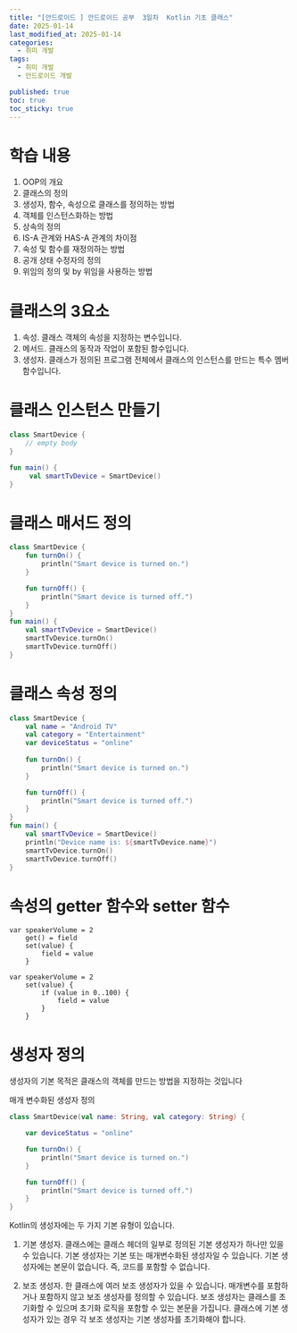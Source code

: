 ```yaml
---
title: "[안드로이드 ] 안드로이드 공부  3일차  Kotlin 기초 클래스"
date: 2025-01-14
last_modified_at: 2025-01-14
categories:
  - 취미 개발
tags:
  - 취미 개발
  - 안드로이드 개발 

published: true
toc: true
toc_sticky: true
---
```


# 학습 내용
1. OOP의 개요
2. 클래스의 정의
3. 생성자, 함수, 속성으로 클래스를 정의하는 방법
4. 객체를 인스턴스화하는 방법
5. 상속의 정의
6. IS-A 관계와 HAS-A 관계의 차이점
7. 속성 및 함수를 재정의하는 방법
8. 공개 상태 수정자의 정의
9. 위임의 정의 및 by 위임을 사용하는 방법

# 클래스의 3요소
1. 속성. 클래스 객체의 속성을 지정하는 변수입니다.
2. 메서드. 클래스의 동작과 작업이 포함된 함수입니다.
3. 생성자. 클래스가 정의된 프로그램 전체에서 클래스의 인스턴스를 만드는 특수 멤버 함수입니다.

# 클래스 인스턴스 만들기


``` kotlin
class SmartDevice {
    // empty body
}

fun main() {
     val smartTvDevice = SmartDevice()
}
```

# 클래스 매서드 정의

```kotlin
class SmartDevice {
    fun turnOn() {
        println("Smart device is turned on.")
    }

    fun turnOff() {
        println("Smart device is turned off.")
    }
}
fun main() {
    val smartTvDevice = SmartDevice()
    smartTvDevice.turnOn()
    smartTvDevice.turnOff()
}
```

# 클래스 속성 정의

```kotlin
class SmartDevice {
    val name = "Android TV"
    val category = "Entertainment"
    var deviceStatus = "online"
    
    fun turnOn() {
        println("Smart device is turned on.")
    }

    fun turnOff() {
        println("Smart device is turned off.")
    }
}
fun main() {
    val smartTvDevice = SmartDevice()
    println("Device name is: ${smartTvDevice.name}")
    smartTvDevice.turnOn()
    smartTvDevice.turnOff()
}

```

# 속성의 getter 함수와 setter 함수
```
var speakerVolume = 2
    get() = field  
    set(value) {
        field = value    
    }

var speakerVolume = 2
    set(value) {
        if (value in 0..100) {
            field = value
        }
    }
```

# 생성자 정의
생성자의 기본 목적은 클래스의 객체를 만드는 방법을 지정하는 것입니다

매개 변수화된 생성자 정의
```kotlin
class SmartDevice(val name: String, val category: String) {

    var deviceStatus = "online"

    fun turnOn() {
        println("Smart device is turned on.")
    }

    fun turnOff() {
        println("Smart device is turned off.")
    }
}
```

Kotlin의 생성자에는 두 가지 기본 유형이 있습니다.

1. 기본 생성자. 클래스에는 클래스 헤더의 일부로 정의된 기본 생성자가 하나만 있을 수 있습니다. 기본 생성자는 기본 또는 매개변수화된 생성자일 수 있습니다. 기본 생성자에는 본문이 없습니다. 즉, 코드를 포함할 수 없습니다.

2. 보조 생성자. 한 클래스에 여러 보조 생성자가 있을 수 있습니다. 매개변수를 포함하거나 포함하지 않고 보조 생성자를 정의할 수 있습니다. 보조 생성자는 클래스를 초기화할 수 있으며 초기화 로직을 포함할 수 있는 본문을 가집니다. 클래스에 기본 생성자가 있는 경우 각 보조 생성자는 기본 생성자를 초기화해야 합니다.
